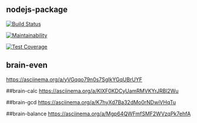 ## nodejs-package

[![Build Status](https://travis-ci.org/solar05/project-lvl1-s344.svg?branch=master)](https://travis-ci.org/solar05/project-lvl1-s344)

[![Maintainability](https://api.codeclimate.com/v1/badges/819a4f988cbc45c2a230/maintainability)](https://codeclimate.com/github/solar05/project-lvl1-s344/maintainability)

[![Test Coverage](https://api.codeclimate.com/v1/badges/819a4f988cbc45c2a230/test_coverage)](https://codeclimate.com/github/solar05/project-lvl1-s344/test_coverage)


## brain-even
https://asciinema.org/a/yVGqqo79n0s7SgIkYGqUBrUYF

##brain-calc
https://asciinema.org/a/KlXF0KDCyUamRMVKYrJRBl2Wu

##brain-gcd
https://asciinema.org/a/K7hyXd7Ba32dMo0rNDwiVHqTu

##brain-balance
https://asciinema.org/a/Mgp64QWFmfSMF2WVzqPk7ehfA
